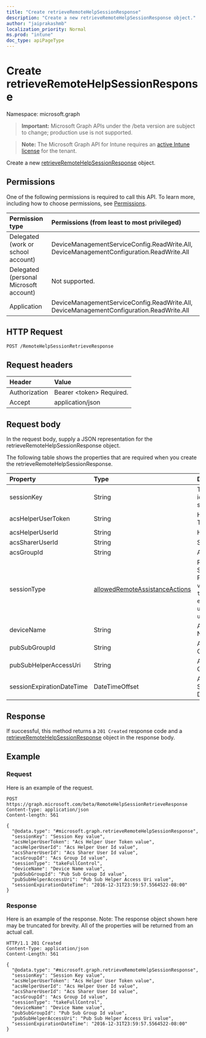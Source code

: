 ```yaml
---
title: "Create retrieveRemoteHelpSessionResponse"
description: "Create a new retrieveRemoteHelpSessionResponse object."
author: "jaiprakashmb"
localization_priority: Normal
ms.prod: "intune"
doc_type: apiPageType
---
```


# Create retrieveRemoteHelpSessionResponse

Namespace: microsoft.graph

> **Important:** Microsoft Graph APIs under the /beta version are subject to change; production use is not supported.

> **Note:** The Microsoft Graph API for Intune requires an [active Intune license](https://go.microsoft.com/fwlink/?linkid=839381) for the tenant.

Create a new [retrieveRemoteHelpSessionResponse](../resources/intune-remoteassistance-retrieveremotehelpsessionresponse.md) object.

## Permissions
One of the following permissions is required to call this API. To learn more, including how to choose permissions, see [Permissions](/graph/permissions-reference).

<!-- { "blockType": "ignored"  } // Note: Removing this line will result in the permissions autogeneration tool overwriting the table. -->
|Permission type|Permissions (from least to most privileged)|
|:---|:---|
|Delegated (work or school account)|DeviceManagementServiceConfig.ReadWrite.All, DeviceManagementConfiguration.ReadWrite.All|
|Delegated (personal Microsoft account)|Not supported.|
|Application|DeviceManagementServiceConfig.ReadWrite.All, DeviceManagementConfiguration.ReadWrite.All|

## HTTP Request
<!-- {
  "blockType": "ignored"
}
-->
``` http
POST /RemoteHelpSessionRetrieveResponse
```

## Request headers
|Header|Value|
|:---|:---|
|Authorization|Bearer &lt;token&gt; Required.|
|Accept|application/json|

## Request body
In the request body, supply a JSON representation for the retrieveRemoteHelpSessionResponse object.

The following table shows the properties that are required when you create the retrieveRemoteHelpSessionResponse.

|Property|Type|Description|
|:---|:---|:---|
|sessionKey|String|The unique identifier for a session|
|acsHelperUserToken|String|Helper ACS User Token|
|acsHelperUserId|String|Helper ACS User Id|
|acsSharerUserId|String|Sharer ACS User Id|
|acsGroupId|String|ACS Group Id|
|sessionType|[allowedRemoteAssistanceActions](../resources/intune-remoteassistance-allowedremoteassistanceactions.md)|Remote Help Session Type. Possible values are: `viewScreen`, `takeFullControl`, `elevation`, `unattended`, `unknownFutureValue`.|
|deviceName|String|Android Device Name|
|pubSubGroupId|String|Azure Pubsub Group Id|
|pubSubHelperAccessUri|String|Azure Pubsub Group Id|
|sessionExpirationDateTime|DateTimeOffset|Azure Pubsub Session Expiration Date Time.|



## Response
If successful, this method returns a `201 Created` response code and a [retrieveRemoteHelpSessionResponse](../resources/intune-remoteassistance-retrieveremotehelpsessionresponse.md) object in the response body.

## Example

### Request
Here is an example of the request.
``` http
POST https://graph.microsoft.com/beta/RemoteHelpSessionRetrieveResponse
Content-type: application/json
Content-length: 561

{
  "@odata.type": "#microsoft.graph.retrieveRemoteHelpSessionResponse",
  "sessionKey": "Session Key value",
  "acsHelperUserToken": "Acs Helper User Token value",
  "acsHelperUserId": "Acs Helper User Id value",
  "acsSharerUserId": "Acs Sharer User Id value",
  "acsGroupId": "Acs Group Id value",
  "sessionType": "takeFullControl",
  "deviceName": "Device Name value",
  "pubSubGroupId": "Pub Sub Group Id value",
  "pubSubHelperAccessUri": "Pub Sub Helper Access Uri value",
  "sessionExpirationDateTime": "2016-12-31T23:59:57.5564522-08:00"
}
```

### Response
Here is an example of the response. Note: The response object shown here may be truncated for brevity. All of the properties will be returned from an actual call.
``` http
HTTP/1.1 201 Created
Content-Type: application/json
Content-Length: 561

{
  "@odata.type": "#microsoft.graph.retrieveRemoteHelpSessionResponse",
  "sessionKey": "Session Key value",
  "acsHelperUserToken": "Acs Helper User Token value",
  "acsHelperUserId": "Acs Helper User Id value",
  "acsSharerUserId": "Acs Sharer User Id value",
  "acsGroupId": "Acs Group Id value",
  "sessionType": "takeFullControl",
  "deviceName": "Device Name value",
  "pubSubGroupId": "Pub Sub Group Id value",
  "pubSubHelperAccessUri": "Pub Sub Helper Access Uri value",
  "sessionExpirationDateTime": "2016-12-31T23:59:57.5564522-08:00"
}
```
